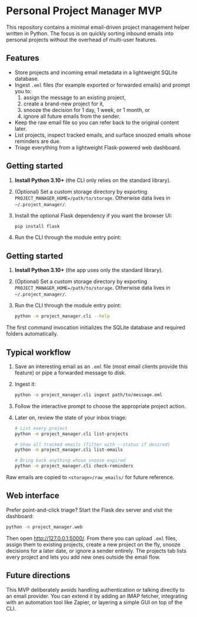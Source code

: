 # Personal Project Manager MVP

This repository contains a minimal email-driven project management helper written in Python. The focus is on quickly sorting inbound emails into personal projects without the overhead of multi-user features.

## Features

- Store projects and incoming email metadata in a lightweight SQLite database.
- Ingest `.eml` files (for example exported or forwarded emails) and prompt you to:
  1. assign the message to an existing project,
  2. create a brand-new project for it,
  3. snooze the decision for 1 day, 1 week, or 1 month, or
  4. ignore all future emails from the sender.
- Keep the raw email file so you can refer back to the original content later.
- List projects, inspect tracked emails, and surface snoozed emails whose reminders are due.
- Triage everything from a lightweight Flask-powered web dashboard.

## Getting started

1. **Install Python 3.10+** (the CLI only relies on the standard library).
2. (Optional) Set a custom storage directory by exporting `PROJECT_MANAGER_HOME=/path/to/storage`. Otherwise data lives in `~/.project_manager/`.
3. Install the optional Flask dependency if you want the browser UI:

   ```bash
   pip install flask
   ```

4. Run the CLI through the module entry point:

## Getting started

1. **Install Python 3.10+** (the app uses only the standard library).
2. (Optional) Set a custom storage directory by exporting `PROJECT_MANAGER_HOME=/path/to/storage`. Otherwise data lives in `~/.project_manager/`.
3. Run the CLI through the module entry point:

   ```bash
   python -m project_manager.cli --help
   ```

The first command invocation initializes the SQLite database and required folders automatically.

## Typical workflow

1. Save an interesting email as an `.eml` file (most email clients provide this feature) or pipe a forwarded message to disk.
2. Ingest it:

   ```bash
   python -m project_manager.cli ingest path/to/message.eml
   ```

3. Follow the interactive prompt to choose the appropriate project action.
4. Later on, review the state of your inbox triage:

   ```bash
   # List every project
   python -m project_manager.cli list-projects

   # Show all tracked emails (filter with --status if desired)
   python -m project_manager.cli list-emails

   # Bring back anything whose snooze expired
   python -m project_manager.cli check-reminders
   ```

Raw emails are copied to `<storage>/raw_emails/` for future reference.

## Web interface

Prefer point-and-click triage? Start the Flask dev server and visit the dashboard:

```bash
python -m project_manager.web
```

Then open <http://127.0.0.1:5000/>. From there you can upload `.eml` files, assign them to existing projects, create a new project on the fly, snooze decisions for a later date, or ignore a sender entirely. The projects tab lists every project and lets you add new ones outside the email flow.

## Future directions

This MVP deliberately avoids handling authentication or talking directly to an email provider. You can extend it by adding an IMAP fetcher, integrating with an automation tool like Zapier, or layering a simple GUI on top of the CLI.
